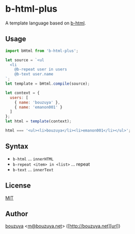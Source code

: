 # b-html-plus

A template language based on [b-html](https://github.com/b-html/b-html).

## Usage

```javascript
import bHtml from 'b-html-plus';

let source = `<ul
  <li
    @b-repeat user in users
    @b-text user.name
`;
let template = bHtml.compile(source);

let context = {
  users: [
    { name: 'bouzuya' },
    { name: 'emanon001' }
  ]
};
let html = template(context);

html === '<ul><li>bouzuya</li><li>emanon001</li></ul>';
```

## Syntax

- `b-html` ... `innerHTML`
- `b-repeat <item> in <list>` ... repeat
- `b-text` ... `innerText`

## License

[MIT](LICENSE)

## Author

[bouzuya][user] &lt;[m@bouzuya.net][email]&gt; ([http://bouzuya.net][url])

[user]: https://github.com/bouzuya
[email]: mailto:m@bouzuya.net
[url]: http://bouzuya.net
